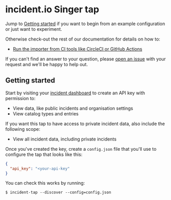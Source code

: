 # incident.io Singer tap

Jump to [Getting started](#getting-started) if you want to begin from an example
configuration or just want to experiment.

Otherwise check-out the rest of our documentation for details on how to:

- [Run the importer from CI tools like CircleCI or GitHub Actions](deploying.md)

[open-issue]: https://github.com/incident-io/singer-tap/issues/new

If you can't find an answer to your question, please [open an issue][open-issue]
with your request and we'll be happy to help out.

## Getting started

[api-keys]: https://app.incident.io/settings/api-keys

Start by visiting your [incident dashboard][api-keys] to create an API key with
permission to:

- View data, like public incidents and organisation settings
- View catalog types and entries

If you want this tap to have access to private incident data, also include the
following scope:

- View all incident data, including private incidents

Once you've created the key, create a `config.json` file that you'll use to
configure the tap that looks like this:

```json
{
  "api_key": "<your-api-key"
}
```

You can check this works by running:

```console
$ incident-tap --discover --config=config.json
```
